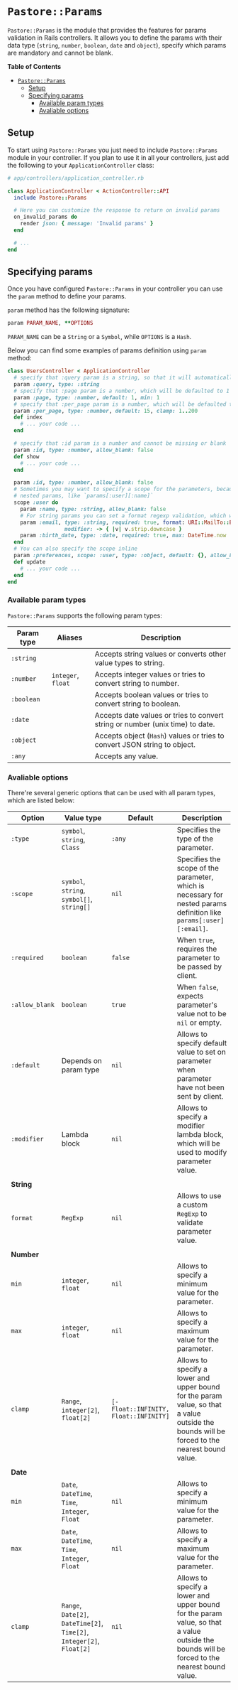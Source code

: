 # `Pastore::Params`

`Pastore::Params` is the module that provides the features for params validation in Rails controllers. It allows you to define the params with their data type (`string`, `number`, `boolean`, `date` and `object`), specify which params are mandatory and cannot be blank.

**Table of Contents**

- [`Pastore::Params`](#pastoreparams)
  - [Setup](#setup)
  - [Specifying params](#specifying-params)
    - [Available param types](#available-param-types)
    - [Avaliable options](#avaliable-options)

## Setup

To start using `Pastore::Params` you just need to include `Pastore::Params` module in your controller. If you plan to use it in all your controllers, just add the following to your `ApplicationController` class:

```ruby
# app/controllers/application_controller.rb

class ApplicationController < ActionController::API
  include Pastore::Params

  # Here you can customize the response to return on invalid params
  on_invalid_params do
    render json: { message: 'Invalid params' }
  end

  # ...
end
```

## Specifying params

Once you have configured `Pastore::Params` in your controller you can use the `param` method to define your params.

`param` method has the following signature:

```ruby
param PARAM_NAME, **OPTIONS
```

`PARAM_NAME` can be a `String` or a `Symbol`, while `OPTIONS` is a `Hash`.

Below you can find some examples of params definition using `param` method:

```ruby
class UsersController < ApplicationController
  # specify that :query param is a string, so that it will automatically be converted to string
  param :query, type: :string
  # specify that :page param is a number, which will be defaulted to 1 and will have 1 as lower limit
  param :page, type: :number, default: 1, min: 1
  # specify that :per_page param is a number, which will be defaulted to 15 and will enforce the value to be in a range between 1 and 200
  param :per_page, type: :number, default: 15, clamp: 1..200
  def index
    # ... your code ...
  end

  # specify that :id param is a number and cannot be missing or blank
  param :id, type: :number, allow_blank: false
  def show
    # ... your code ...
  end

  param :id, type: :number, allow_blank: false
  # Sometimes you may want to specify a scope for the parameters, because you might have
  # nested params, like `params[:user][:name]`
  scope :user do
    param :name, type: :string, allow_blank: false
    # For string params you can set a format regexp validation, which will be automatically applied
    param :email, type: :string, required: true, format: URI::MailTo::EMAIL_REGEXP,
                  modifier: -> { |v| v.strip.downcase }
    param :birth_date, type: :date, required: true, max: DateTime.now
  end
  # You can also specify the scope inline
  param :preferences, scope: :user, type: :object, default: {}, allow_blank: false
  def update
    # ... your code ...
  end
end
```

### Available param types

`Pastore::Params` supports the following param types:

| Param type | Aliases | Description |
|------------|---------|-------------|
| `:string`   |         | Accepts string values or converts other value types to string. |
| `:number`   | `integer`, `float` | Accepts integer values or tries to convert string to number. |
| `:boolean`  |         | Accepts boolean values or tries to convert string to boolean. |
| `:date`     |         | Accepts date values or tries to convert string or number (unix time) to date. |
| `:object`   |         | Accepts object (`Hash`) values or tries to convert JSON string to object. |
| `:any`      |         | Accepts any value. |

### Avaliable options

There're several generic options that can be used with all param types, which are listed below:

| Option | Value type | Default | Description |
|--------|------------|---------|-------------|
| `:type` | `symbol`, `string`, `Class` | `:any` | Specifies the type of the parameter. |
| `:scope` | `symbol`, `string`, `symbol[]`, `string[]` | `nil` | Specifies the scope of the parameter, which is necessary for nested params definition like `params[:user][:email]`. |
| `:required` | `boolean` | `false` | When `true`, requires the parameter to be passed by client. |
| `:allow_blank` | `boolean` | `true` | When `false`, expects parameter's value not to be `nil` or empty. |
| `:default` | Depends on param type | `nil` | Allows to specify default value to set on parameter when parameter have not been sent by client. |
| `:modifier` | Lambda block | `nil` | Allows to specify a modifier lambda block, which will be used to modify parameter value. |
||
| **String** |
| `format` | `RegExp` | `nil` | Allows to use a custom `RegExp` to validate parameter value. |
||
| **Number** |
| `min` | `integer`, `float` | `nil` | Allows to specify a minimum value for the parameter. |
| `max` | `integer`, `float` | `nil` | Allows to specify a maximum value for the parameter. |
| `clamp` | `Range`, `integer[2]`, `float[2]` | `[-Float::INFINITY, Float::INFINITY]` | Allows to specify a lower and upper bound for the param value, so that a value outside the bounds will be forced to the nearest bound value. |
||
| **Date** |
| `min` | `Date`, `DateTime`, `Time`, `Integer`, `Float` | `nil` | Allows to specify a minimum value for the parameter. |
| `max` | `Date`, `DateTime`, `Time`, `Integer`, `Float` | `nil` | Allows to specify a maximum value for the parameter. |
| `clamp` | `Range`, `Date[2]`, `DateTime[2]`, `Time[2]`, `Integer[2]`, `Float[2]` | `nil` | Allows to specify a lower and upper bound for the param value, so that a value outside the bounds will be forced to the nearest bound value. |
